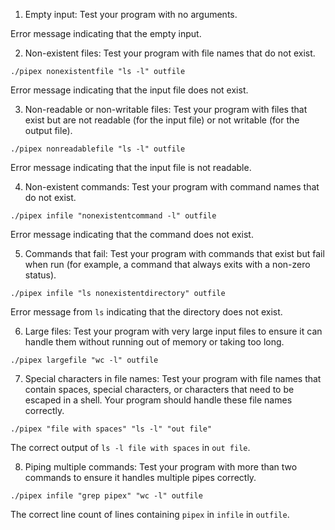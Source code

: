 1. Empty input: Test your program with no arguments. 

Error message indicating that the empty input.

2. Non-existent files: Test your program with file names that do not exist. 

`./pipex nonexistentfile "ls -l" outfile`

Error message indicating that the input file does not exist.

3. Non-readable or non-writable files: Test your program with files that exist but are not readable (for the input file) or not writable (for the output file).

`./pipex nonreadablefile "ls -l" outfile`

Error message indicating that the input file is not readable.

4. Non-existent commands: Test your program with command names that do not exist. 

`./pipex infile "nonexistentcommand -l" outfile`

Error message indicating that the command does not exist.

5. Commands that fail: Test your program with commands that exist but fail when run (for example, a command that always exits with a non-zero status). 

`./pipex infile "ls nonexistentdirectory" outfile`

Error message from `ls` indicating that the directory does not exist.

6. Large files: Test your program with very large input files to ensure it can handle them without running out of memory or taking too long.

`./pipex largefile "wc -l" outfile`

7. Special characters in file names: Test your program with file names that contain spaces, special characters, or characters that need to be escaped in a shell. Your program should handle these file names correctly.

`./pipex "file with spaces" "ls -l" "out file"`

The correct output of `ls -l file with spaces` in `out file`.

8. Piping multiple commands: Test your program with more than two commands to ensure it handles multiple pipes correctly.

`./pipex infile "grep pipex" "wc -l" outfile`

The correct line count of lines containing `pipex` in `infile` in `outfile`.